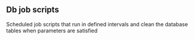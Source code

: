 ## Db job scripts

Scheduled job scripts that run in defined intervals and clean the database tables when parameters are satisfied
